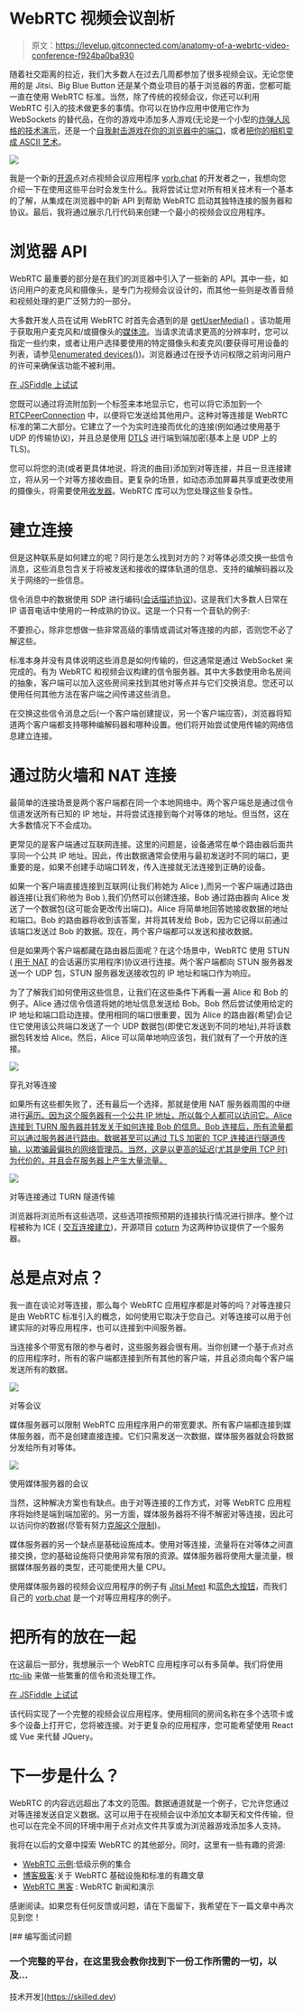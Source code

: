 # WebRTC 视频会议剖析

> 原文：<https://levelup.gitconnected.com/anatomy-of-a-webrtc-video-conference-f924ba0ba930>

随着社交距离的拉近，我们大多数人在过去几周都参加了很多视频会议。无论您使用的是 Jitsi、Big Blue Button 还是某个商业项目的基于浏览器的界面，您都可能一直在使用 WebRTC 标准。当然，除了传统的视频会议，你还可以利用 WebRTC 引入的技术做更多的事情。你可以在协作应用中使用它作为 WebSockets 的替代品，在你的游戏中添加多人游戏(无论是一个小型的[炸弹人风格的技术演示](https://github.com/innovailable/rtc-bomber/)，还是一个[自我射击游戏在你的浏览器中的端口](https://firefoxmania.uci.cu/common/dev_files/demos/bananabread/index.html)，或者[把你的相机变成 ASCII 艺术](https://andrei.codes/ascii-camera/)。

![](img/6849cda9a41f8cea291a3fb8ca62e7c3.png)

我是一个新的[开源](https://github.com/Innovailable/vorb.chat)点对点视频会议应用程序 [vorb.chat](https://vorb.chat/) 的开发者之一，我想向您介绍一下在使用这些平台时会发生什么。我将尝试让您对所有相关技术有一个基本的了解，从集成在浏览器中的新 API 到帮助 WebRTC 启动其独特连接的服务器和协议。最后，我将通过展示几行代码来创建一个最小的视频会议应用程序。

# 浏览器 API

WebRTC 最重要的部分是在我们的浏览器中引入了一些新的 API。其中一些，如访问用户的麦克风和摄像头，是专门为视频会议设计的，而其他一些则是改善音频和视频处理的更广泛努力的一部分。

大多数开发人员在试用 WebRTC 时首先会遇到的是 [getUserMedia()](https://developer.mozilla.org/en-US/docs/Web/API/MediaDevices/getUserMedia) 。该功能用于获取用户麦克风和/或摄像头的[媒体流](https://developer.mozilla.org/en-US/docs/Web/API/MediaStream)。当请求流请求更高的分辨率时，您可以指定一些约束，或者让用户选择要使用的特定摄像头和麦克风(要获得可用设备的列表，请参见[enumerated devices()](https://developer.mozilla.org/en-US/docs/Web/API/MediaDevices/enumerateDevices))。浏览器通过在授予访问权限之前询问用户的许可来确保该功能不被利用。

[在 JSFiddle 上试试](https://jsfiddle.net/thammi/wskh0eq9/)

您既可以通过将流附加到一个标签来本地显示它，也可以将它添加到一个 [RTCPeerConnection](https://developer.mozilla.org/de/docs/Web/API/RTCPeerConnection) 中，以便将它发送给其他用户。这种对等连接是 WebRTC 标准的第二大部分。它建立了一个为实时连接而优化的连接(例如通过使用基于 UDP 的传输协议)，并且总是使用 [DTLS](https://en.wikipedia.org/wiki/Datagram_Transport_Layer_Security) 进行端到端加密(基本上是 UDP 上的 TLS)。

您可以将您的流(或者更具体地说，将流的曲目)添加到对等连接，并且一旦连接建立，将从另一个对等方接收曲目。更复杂的场景，如动态添加屏幕共享或更改使用的摄像头，将需要使用[收发器](https://developer.mozilla.org/de/docs/Web/API/RTCRtpTransceiver)。WebRTC 库可以为您处理这些复杂性。

# 建立连接

但是这种联系是如何建立的呢？同行是怎么找到对方的？对等体必须交换一些信令消息，这些消息包含关于将被发送和接收的媒体轨道的信息、支持的编解码器以及关于网络的一些信息。

信令消息中的数据使用 SDP 进行编码([会话描述协议](https://en.wikipedia.org/wiki/Session_Description_Protocol))。这是我们大多数人日常在 IP 语音电话中使用的一种成熟的协议。这是一个只有一个音轨的例子:

不要担心，除非您想做一些非常高级的事情或调试对等连接的内部，否则您不必了解这些。

标准本身并没有具体说明这些消息是如何传输的，但这通常是通过 WebSocket 来完成的。有为 WebRTC 和视频会议构建的信令服务器。其中大多数使用命名房间的抽象，客户端可以加入这些房间来找到其他对等点并与它们交换消息。您还可以使用任何其他方法在客户端之间传递这些消息。

在交换这些信令消息之后(一个客户端创建提议，另一个客户端应答)，浏览器将知道两个客户端都支持哪种编解码器和哪种设置。他们将开始尝试使用传输的网络信息建立连接。

# 通过防火墙和 NAT 连接

最简单的连接场景是两个客户端都在同一个本地网络中。两个客户端总是通过信令信道发送所有已知的 IP 地址，并将尝试连接到每个对等体的地址。但当然，这在大多数情况下不会成功。

更常见的是客户端通过互联网连接。这里的问题是，设备通常在单个路由器后面共享同一个公共 IP 地址。因此，传出数据通常会使用与最初发送时不同的端口，更重要的是，如果不创建手动端口转发，传入连接就无法连接到正确的设备。

如果一个客户端直接连接到互联网(让我们称她为 Alice ),而另一个客户端通过路由器连接(让我们称他为 Bob ),我们仍然可以创建连接。Bob 通过路由器向 Alice 发送了一个数据包(这可能会更改传出端口)。Alice 将简单地回答她接收数据的地址和端口。Bob 的路由器将收到该答案，并将其转发给 Bob，因为它记得以前通过该端口发送过 Bob 的数据。现在，两个客户端都可以发送和接收数据。

但是如果两个客户端都藏在路由器后面呢？在这个场景中，WebRTC 使用 STUN ( [用于 NAT](https://en.wikipedia.org/wiki/STUN) 的会话遍历实用程序)协议进行连接。两个客户端都向 STUN 服务器发送一个 UDP 包，STUN 服务器发送接收包的 IP 地址和端口作为响应。

为了了解我们如何使用这些信息，让我们在这些条件下再看一遍 Alice 和 Bob 的例子。Alice 通过信令信道将她的地址信息发送给 Bob。Bob 然后尝试使用给定的 IP 地址和端口启动连接。使用相同的端口很重要，因为 Alice 的路由器(希望)会记住它使用该公共端口发送了一个 UDP 数据包(即使它发送到不同的地址),并将该数据包转发给 Alice。然后，Alice 可以简单地响应该包，我们就有了一个开放的连接。

![](img/88ee3df11aecfd304d402f1c49c19502.png)

穿孔对等连接

如果所有这些都失败了，还有最后一个选择，那就是使用 NAT 服务器周围的中继进行[遍历。因为这个服务器有一个公共 IP 地址，所以每个人都可以访问它。Alice 连接到 TURN 服务器并转发关于如何连接 Bob 的信息。Bob 连接后，所有流量都可以通过服务器进行路由。数据甚至可以通过 TLS 加密的 TCP 连接进行隧道传输，以欺骗最偏执的网络管理员。当然，这是以更高的延迟(尤其是使用 TCP 时)为代价的，并且会在服务器上产生大量流量。](https://en.wikipedia.org/wiki/Traversal_Using_Relays_around_NAT)

![](img/54ab303fd1ff03fa8602ff1558ba3794.png)

对等连接通过 TURN 隧道传输

浏览器将浏览所有这些选项，这些选项按照预期的连接执行情况进行排序。整个过程被称为 ICE ( [交互连接建立](https://en.wikipedia.org/wiki/Interactive_Connectivity_Establishment))，开源项目 [coturn](https://github.com/coturn/coturn) 为这两种协议提供了一个服务器。

# 总是点对点？

我一直在谈论对等连接，那么每个 WebRTC 应用程序都是对等的吗？对等连接只是由 WebRTC 标准引入的概念，如何使用它取决于您自己。对等连接可以用于创建实际的对等应用程序，也可以连接到中间服务器。

当连接多个带宽有限的参与者时，这些服务器会很有用。当你创建一个基于点对点的应用程序时，所有的客户端都连接到所有其他的客户端，并且必须向每个客户端发送所有的数据。

![](img/87c9f89cab80aee237a87379e040d428.png)

对等会议

媒体服务器可以限制 WebRTC 应用程序用户的带宽要求。所有客户端都连接到媒体服务器，而不是创建直接连接。它们只需发送一次数据，媒体服务器就会将数据分发给所有对等体。

![](img/3feb65ec20fef93fbb492fa0a0293ef9.png)

使用媒体服务器的会议

当然，这种解决方案也有缺点。由于对等连接的工作方式，对等 WebRTC 应用程序将始终是端到端加密的。另一方面，媒体服务器将不得不解密对等连接，因此可以访问你的数据(尽管有努力[克服这个限制](https://jitsi.org/blog/e2ee/))。

媒体服务器的另一个缺点是基础设施成本。使用对等连接，流量将在对等体之间直接交换，您的基础设施将只使用非常有限的资源。媒体服务器将使用大量流量，根据媒体服务器的类型，还可能使用大量 CPU。

使用媒体服务器的视频会议应用程序的例子有 [Jitsi Meet](https://jitsi.org/jitsi-meet/) 和[蓝色大按钮](https://bigbluebutton.org/)，而我们自己的 [vorb.chat](https://vorb.chat/) 是一个对等应用程序的例子。

# 把所有的放在一起

在这最后一部分，我想展示一个 WebRTC 应用程序可以有多简单。我们将使用 [rtc-lib](https://github.com/Innovailable/rtc-lib) 来做一些繁重的信令和流处理工作。

[在 JSFiddle 上试试](https://jsfiddle.net/thammi/eLrxozfd)

该代码实现了一个完整的视频会议应用程序。使用相同的房间名称在多个选项卡或多个设备上打开它，您将被连接。对于更复杂的应用程序，您可能希望使用 React 或 Vue 来代替 JQuery。

# 下一步是什么？

WebRTC 的内容远远超出了本文的范围。数据通道就是一个例子，它允许您通过对等连接发送自定义数据。这可以用于在视频会议中添加文本聊天和文件传输，但也可以在完全不同的环境中用于点对点文件共享或为浏览器游戏添加多人支持。

我将在以后的文章中探索 WebRTC 的其他部分。同时，这里有一些有趣的资源:

*   [WebRTC 示例](https://webrtc.github.io/samples/):低级示例的集合
*   [博客极客](https://bloggeek.me/blog/):关于 WebRTC 基础设施和标准的有趣文章
*   [WebRTC 黑客](https://webrtchacks.com/) : WebRTC 新闻和演示

感谢阅读。如果您有任何反馈或问题，请在下面留下，我希望在下一篇文章中再次见到您！

[](https://skilled.dev) [## 编写面试问题

### 一个完整的平台，在这里我会教你找到下一份工作所需的一切，以及…

技术开发](https://skilled.dev)